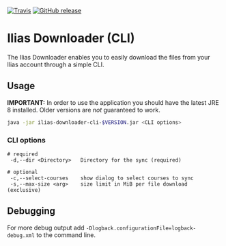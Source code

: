 [![Travis](https://img.shields.io/travis/thetric/ilias-downloader-cli/master.svg?style=flat-square)](https://travis-ci.org/thetric/ilias-downloader-cli)
[![GitHub release](https://img.shields.io/github/release/thetric/ilias-downloader-cli.svg?style=flat-square)](https://github.com/thetric/ilias-downloader-cli/releases)

# Ilias Downloader (CLI)

The Ilias Downloader enables you to easily download the files from your Ilias account through a simple CLI.

## Usage

**IMPORTANT:** In order to use the application you should have the latest JRE 8 installed.
Older versions are *not* guaranteed to work.

```sh
java -jar ilias-downloader-cli-$VERSION.jar <CLI options>
```

### CLI options
```
# required
 -d,--dir <Directory>   Directory for the sync (required)

# optional
 -c,--select-courses    show dialog to select courses to sync
 -s,--max-size <arg>    size limit in MiB per file download (exclusive)
```

## Debugging

For more debug output add `-Dlogback.configurationFile=logback-debug.xml` to the command line.
